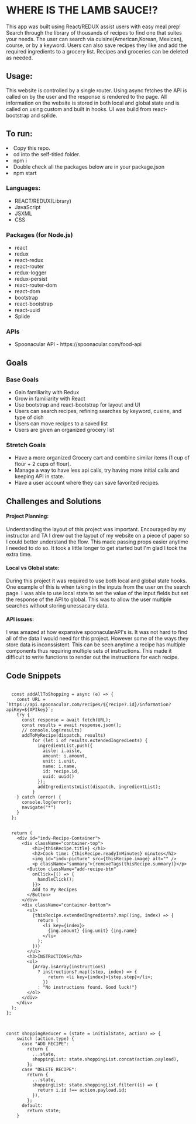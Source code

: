 # WHERE IS THE LAMB SAUCE!?
This app was built using React/REDUX assist users with easy meal prep! Search through the library of thousands of recipes to find one that suites your needs. The user can search via cuisine(American,Korean, Mexican), course, or by a keyword. Users can also save recipes they like and add the required ingredients to a grocery list. Recipes and groceries can be deleted as needed.
  

## Usage:

This website is controlled by a single router. Using async fetches the API is called on by the user and the response is rendered to the page. All information on the website is stored in both local and global state and is called on using custom and built in hooks. UI was build from react-bootstrap and splide.



## To run:
<li>Copy this repo.</li>
<li>cd into the self-titled folder.</li>
<li>npm i</li>
<li>Double check all the packages below are in your package.json</li>
<li>npm start</li>

### Languages:
<ul>
    <li>REACT/REDUX(Library)</li>
    <li>JavaScript</li>
    <li>JSXML</li>
    <li>CSS</li>
</ul>

### Packages (for Node.js)
<ul>
    <li>react</li>
    <li>redux</li>
    <li>react-redux</li>
    <li>react-router</li>
    <li>redux-logger</li>
    <li>redux-persist</li>
    <li>react-router-dom</li>
    <li>react-dom</li>
    <li>bootstrap</li>
    <li>react-bootstrap</li>
    <li>react-uuid</li>
    <li>Splide</li>
</ul>

### APIs 
<ul>
    <li>Spoonacular API - https://spoonacular.com/food-api</li>
</ul>

## Goals

### Base Goals
<ul>
    <li>Gain familiarity with Redux</li>
    <li>Grow in familiarity with React</li>
    <li>Use bootstrap and react-bootstrap for layout and UI</li>
    <li>Users can search recipes, refining searches by keyword, cusine, and type of dish</li>
    <li>Users can move recipes to a saved list</li>
    <li>Users are given an organized grocery list</li>
</ul>

### Stretch Goals

<ul>
    <li>Have a more organized Grocery cart and combine similar items (1 cup of flour + 2 cups of flour).</li>
    <li>Manage a way to have less api calls, try having more initial calls and keeping API in state.</li>
    <li>Have a user account where they can save favorited recipes.</li>
</ul>


## Challenges and Solutions

#### Project Planning:
Understanding the layout of this project was important. Encouraged by my instructor and TA I drew out the layout of my website on a piece of paper so I could better understand the flow. This made passing props easier anytime I needed to do so. It took a little longer to get started but I'm glad I took the extra time.
 

#### Local vs Global state:
During this project it was required to use both local and global state hooks. One example of this is when taking in the inputs from the user on the search page. I was able to use local state to set the value of the input fields but set the response of the API to global. This was to allow the user multiple searches without storing unessacary data.

#### API issues:
I was amazed at how expansive spoonacularAPI's is. It was not hard to find all of the data I would need for this project. However some of the ways they store data is inconssistent. This can be seen anytime a recipe has multiple components thus requiring multiple sets of instructions. This made it difficult to write functions to render out the instructions for each recipe.


## Code Snippets
```

  const addAllToShopping = async (e) => {
    const URL = `https://api.spoonacular.com/recipes/${recipe?.id}/information?apiKey=${APIkey}`;
    try {
      const response = await fetch(URL);
      const results = await response.json();
      // console.log(results)
      addToMyRecipe(dispatch, results)
          for (let i of results.extendedIngredients) {
            ingredientList.push({
              aisle: i.aisle,
              amount: i.amount,
              unit: i.unit,
              name: i.name,
              id: recipe.id,
              uuid: uuid()
            });
            addIngredientstoList(dispatch, ingredientList);
          }
    } catch (error) {
      console.log(error);
      navigate("*")
    }
  };


  return (
    <div id="indv-Recipe-Container">
      <div className="container-top">
          <h1>{thisRecipe.title} </h1>
          <h2>Cook time: {thisRecipe.readyInMinutes} minutes</h2>
          <img id="indv-picture" src={thisRecipe.image} alt="" />
          <p className="summary">{removeTags(thisRecipe.summary)}</p>
        <Button className="add-recipe-btn"
          onClick={() => {
            handleClick();
          }}>
          Add to My Recipes
        </Button>
      </div>
      <div className="container-bottom">
        <ul>
          {thisRecipe.extendedIngredients?.map((ing, index) => {
            return (
              <li key={index}>
                {ing.amount} {ing.unit} {ing.name}
              </li>
            );
          })}
        </ul>
        <h3>INSTRUCTIONS</h3>
        <ol>
          {Array.isArray(instructions)
            ? instructions?.map((step, index) => {
                return <li key={index}>{step.step}</li>;
              })
            : "No instructions found. Good luck!"}
        </ol>
      </div>
    </div>
  );
};



const shoppingReducer = (state = initialState, action) => {
    switch (action.type) {
      case "ADD_RECIPE":
        return {
          ...state,
          shoppingList: state.shoppingList.concat(action.payload),
        };
      case "DELETE_RECIPE":
        return {
          ...state,
          shoppingList: state.shoppingList.filter((i) => {
            return i.id !== action.payload.id;
          }),
        };
      default:
        return state;
    }
```